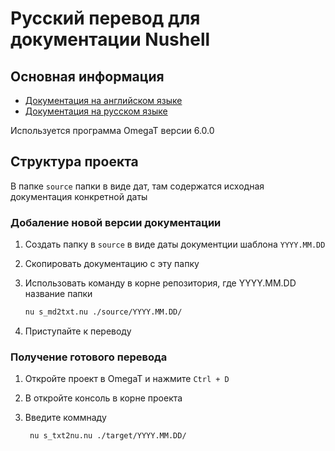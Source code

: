 # Русский перевод для документации Nushell

## Основная информация

- [Документация на английском языке](/README.md)
- [Документация на русском языке](/README_ru.md)

Используется программа OmegaT версии 6.0.0

## Структура проекта

В папке `source` папки в виде дат, там содержатся исходная документация конкретной даты

### Добаление новой версии документации

1. Создать папку в `source` в виде даты документции шаблона `YYYY.MM.DD`
2. Скопировать документацию с эту папку
3. Использовать команду в корне репозитория, где YYYY.MM.DD название папки

    ```bash
    nu s_md2txt.nu ./source/YYYY.MM.DD/
    ```

4. Приступайте к переводу

### Получение готового перевода

1. Откройте проект в OmegaT и нажмите `Ctrl + D` 
2. В откройте консоль в корне проекта
3. Введите коммнаду

   ```bash
    nu s_txt2nu.nu ./target/YYYY.MM.DD/
   ```
